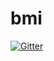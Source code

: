 # bmi

[![Gitter](https://badges.gitter.im/Join%20Chat.svg)](https://gitter.im/Einar-Rasmussen/bmi?utm_source=badge&utm_medium=badge&utm_campaign=pr-badge&utm_content=badge)